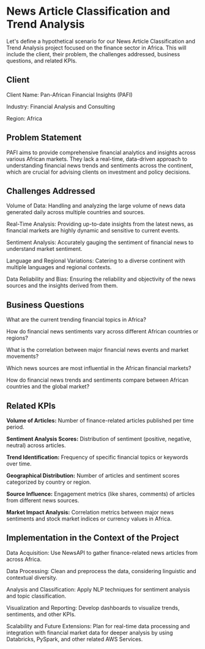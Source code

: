 # News Article Classification and Trend Analysis

Let's define a hypothetical scenario for our News Article Classification and Trend Analysis project focused on the finance sector in Africa. This will include the client, their problem, the challenges addressed, business questions, and related KPIs.

## Client
Client Name: Pan-African Financial Insights (PAFI)

Industry: Financial Analysis and Consulting

Region: Africa

## Problem Statement
PAFI aims to provide comprehensive financial analytics and insights across various African markets. They lack a real-time, data-driven approach to understanding financial news trends and sentiments across the continent, which are crucial for advising clients on investment and policy decisions.

## Challenges Addressed
Volume of Data: Handling and analyzing the large volume of news data generated daily across multiple countries and sources.

Real-Time Analysis: Providing up-to-date insights from the latest news, as financial markets are highly dynamic and sensitive to current events.

Sentiment Analysis: Accurately gauging the sentiment of financial news to understand market sentiment.

Language and Regional Variations: Catering to a diverse continent with multiple languages and regional contexts.

Data Reliability and Bias: Ensuring the reliability and objectivity of the news sources and the insights derived from them.

## Business Questions

What are the current trending financial topics in Africa?

How do financial news sentiments vary across different African countries or regions?

What is the correlation between major financial news events and market movements?

Which news sources are most influential in the African financial markets?

How do financial news trends and sentiments compare between African countries and the global market?

## Related KPIs

**Volume of Articles:** Number of finance-related articles published per time period.

**Sentiment Analysis Scores:** Distribution of sentiment (positive, negative, neutral) across articles.

**Trend Identification:** Frequency of specific financial topics or keywords over time.

**Geographical Distribution:** Number of articles and sentiment scores categorized by country or region.

**Source Influence:** Engagement metrics (like shares, comments) of articles from different news sources.

**Market Impact Analysis:** Correlation metrics between major news sentiments and stock market indices or currency values in Africa.


## Implementation in the Context of the Project

Data Acquisition: Use NewsAPI to gather finance-related news articles from across Africa.

Data Processing: Clean and preprocess the data, considering linguistic and contextual diversity.

Analysis and Classification: Apply NLP techniques for sentiment analysis and topic classification.

Visualization and Reporting: Develop dashboards to visualize trends, sentiments, and other KPIs.

Scalability and Future Extensions: Plan for real-time data processing and integration with financial market data for deeper analysis by using Databricks, PySpark, and other related AWS Services.
